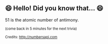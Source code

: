 ## 😄 Hello! Did you know that... 😄
51 is the atomic number of antimony.

<sup>(come back in 5 minutes for the next trivia)</sup>


<sup>Credits: http://numbersapi.com</sup>
